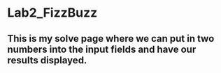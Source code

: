 # Lab2_FizzBuzz
 
## This is my solve page where we can put in two numbers into the input fields and have our results displayed. 
